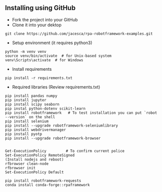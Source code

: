 ## Installing using GitHub
- Fork the project into your GitHub
- Clone it into your dektop
```
git clone https://github.com/jacesca/rpa-robotframework-examples.git
```
- Setup environment (it requires python3)
```
python -m venv venv
source venv/bin/activate  # for Unix-based system
venv\Scripts\activate  # for Windows
```
- Install requirements
```
pip install -r requirements.txt
```
- Required libraries (Review requirements.txt)
```
pip install pandas numpy
pip install jupyter
pip install scipy seaborn
pip instal python-dotenv scikit-learn
pip install robotframework   # To test installation you can put `robot --version` on the shell
pip install selenium
pip install --upgrade robotframework-seleniumlibrary
pip install webdrivermanager
pip install pyotp
pip install --upgrade robotframework-browser


Get-ExecutionPolicy         # To confirm current police
Set-ExecutionPolicy RemoteSigned
(Install nodejs and reboot)
rfbrowser clean-node
rfbrowser init
Set-ExecutionPolicy Default

pip install robotframework-requests
conda install conda-forge::rpaframework
```

